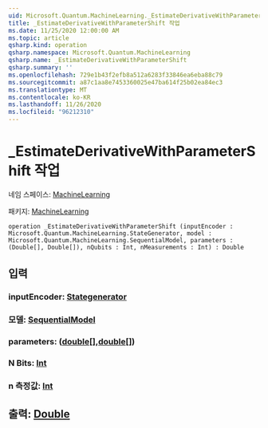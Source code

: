 ```yaml
---
uid: Microsoft.Quantum.MachineLearning._EstimateDerivativeWithParameterShift
title: _EstimateDerivativeWithParameterShift 작업
ms.date: 11/25/2020 12:00:00 AM
ms.topic: article
qsharp.kind: operation
qsharp.namespace: Microsoft.Quantum.MachineLearning
qsharp.name: _EstimateDerivativeWithParameterShift
qsharp.summary: ''
ms.openlocfilehash: 729e1b43f2efb8a512a6283f33846ea6eba88c79
ms.sourcegitcommit: a87c1aa8e7453360025e47ba614f25b02ea84ec3
ms.translationtype: MT
ms.contentlocale: ko-KR
ms.lasthandoff: 11/26/2020
ms.locfileid: "96212310"
---
```

# <a name="_estimatederivativewithparametershift-operation"></a>_EstimateDerivativeWithParameterShift 작업

네임 스페이스: [MachineLearning](xref:Microsoft.Quantum.MachineLearning)

패키지: [MachineLearning](https://nuget.org/packages/Microsoft.Quantum.MachineLearning)




```qsharp
operation _EstimateDerivativeWithParameterShift (inputEncoder : Microsoft.Quantum.MachineLearning.StateGenerator, model : Microsoft.Quantum.MachineLearning.SequentialModel, parameters : (Double[], Double[]), nQubits : Int, nMeasurements : Int) : Double
```


## <a name="input"></a>입력

### <a name="inputencoder--stategenerator"></a>inputEncoder: [Stategenerator](xref:Microsoft.Quantum.MachineLearning.StateGenerator)




### <a name="model--sequentialmodel"></a>모델: [SequentialModel](xref:Microsoft.Quantum.MachineLearning.SequentialModel)




### <a name="parameters--doubledouble"></a>parameters: ([double](xref:microsoft.quantum.lang-ref.double)[],[double](xref:microsoft.quantum.lang-ref.double)[])




### <a name="nqubits--int"></a>N Bits: [Int](xref:microsoft.quantum.lang-ref.int)




### <a name="nmeasurements--int"></a>n 측정값: [Int](xref:microsoft.quantum.lang-ref.int)





## <a name="output--double"></a>출력: [Double](xref:microsoft.quantum.lang-ref.double)

